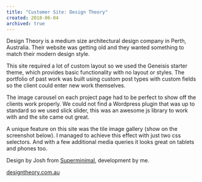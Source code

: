 ```yaml
---
title: "Customer Site: Design Theory"
created: 2018-06-04
archived: true
---
```

Design Theory is a medium size architectural design company in Perth, Australia. Their website was getting old and they wanted something to match their modern design style.

This site required a lot of custom layout so we used the Geneisis starter theme, which provides basic functionality with no layout or styles. The portfolio of past work was built using custom post types with custom fields so the client could enter new work themselves.

The image carousel on each project page had to be perfect to show off the clients work properly. We could not find a Wordpress plugin that was up to standard so we used slick slider, this was an awesome js library to work with and the site came out great.

A unique feature on this site was the tile image gallery (show on the screenshot below). I managed to achieve this effect with just two css selectors. And with a few additional media queries it looks great on tablets and phones too.

Design by Josh from [Superminimal](https://superminimal.com.au/), development by me.

[designtheory.com.au](https://designtheory.com.au)
